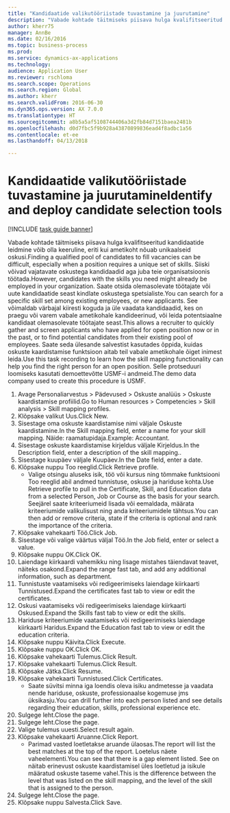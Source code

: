 ```yaml
--- 
title: "Kandidaatide valikutööriistade tuvastamine ja juurutamine"
description: "Vabade kohtade täitmiseks piisava hulga kvalifitseeritud kandidaatide leidmine võib olla keeruline, eriti kui ametikoht nõuab unikaalseid oskusi."
author: kherr75
manager: AnnBe
ms.date: 02/16/2016
ms.topic: business-process
ms.prod: 
ms.service: dynamics-ax-applications
ms.technology: 
audience: Application User
ms.reviewer: rschloma
ms.search.scope: Operations
ms.search.region: Global
ms.author: kherr
ms.search.validFrom: 2016-06-30
ms.dyn365.ops.version: AX 7.0.0
ms.translationtype: HT
ms.sourcegitcommit: a8b5a5af5108744406a3d2fb84d7151baea2481b
ms.openlocfilehash: d0d7fbc5f9b928a43870899836ead4f8adbc1a56
ms.contentlocale: et-ee
ms.lasthandoff: 04/13/2018

---
```

# <a name="identify-and-deploy-candidate-selection-tools"></a><span data-ttu-id="c0afb-103">Kandidaatide valikutööriistade tuvastamine ja juurutamine</span><span class="sxs-lookup"><span data-stu-id="c0afb-103">Identify and deploy candidate selection tools</span></span>

[!INCLUDE [task guide banner](../../includes/task-guide-banner.md)]

<span data-ttu-id="c0afb-104">Vabade kohtade täitmiseks piisava hulga kvalifitseeritud kandidaatide leidmine võib olla keeruline, eriti kui ametikoht nõuab unikaalseid oskusi.</span><span class="sxs-lookup"><span data-stu-id="c0afb-104">Finding a qualified pool of candidates to fill vacancies can be difficult, especially when a position requires a unique set of skills.</span></span>  <span data-ttu-id="c0afb-105">Siiski võivad vajatavate oskustega kandidaadid aga juba teie organisatsioonis töötada.</span><span class="sxs-lookup"><span data-stu-id="c0afb-105">However, candidates with the skills you need might already be employed in your organization.</span></span> <span data-ttu-id="c0afb-106">Saate otsida olemasolevate töötajate või uute kandidaatide seast kindlate oskustega spetsialiste.</span><span class="sxs-lookup"><span data-stu-id="c0afb-106">You can search for a specific skill set among existing employees, or new applicants.</span></span> <span data-ttu-id="c0afb-107">See võimaldab värbajal kiiresti koguda ja üle vaadata kandidaadid, kes on praegu või varem vabale ametikohale kandideerinud, või leida potentsiaalne kandidaat olemasolevate töötajate seast.</span><span class="sxs-lookup"><span data-stu-id="c0afb-107">This allows a recruiter to quickly gather and screen applicants who have applied for open position now or in the past, or to find potential candidates from their existing pool of employees.</span></span> <span data-ttu-id="c0afb-108">Saate seda ülesande salvestist kasutades õppida, kuidas oskuste kaardistamise funktsioon aitab teil vabale ametikohale õiget inimest leida.</span><span class="sxs-lookup"><span data-stu-id="c0afb-108">Use this task recording to learn how the skill mapping functionality can help you find the right person for an open position.</span></span> <span data-ttu-id="c0afb-109">Selle protseduuri loomiseks kasutati demoettevõtte USMF-i andmeid.</span><span class="sxs-lookup"><span data-stu-id="c0afb-109">The demo data company used to create this procedure is USMF.</span></span>

1. <span data-ttu-id="c0afb-110">Avage Personaliarvestus > Pädevused > Oskuste analüüs > Oskuste kaardistamise profiilid.</span><span class="sxs-lookup"><span data-stu-id="c0afb-110">Go to Human resources > Competencies > Skill analysis > Skill mapping profiles.</span></span>
2. <span data-ttu-id="c0afb-111">Klõpsake valikut Uus.</span><span class="sxs-lookup"><span data-stu-id="c0afb-111">Click New.</span></span>
3. <span data-ttu-id="c0afb-112">Sisestage oma oskuste kaardistamise nimi väljale Oskuste kaardistamine.</span><span class="sxs-lookup"><span data-stu-id="c0afb-112">In the Skill mapping field, enter a name for your skill mapping.</span></span>  <span data-ttu-id="c0afb-113">Näide: raamatupidaja.</span><span class="sxs-lookup"><span data-stu-id="c0afb-113">Example: Accountant.</span></span>
4. <span data-ttu-id="c0afb-114">Sisestage oskuste kaardistamise kirjeldus väljale Kirjeldus.</span><span class="sxs-lookup"><span data-stu-id="c0afb-114">In the Description field, enter a description of the skill mapping..</span></span>
5. <span data-ttu-id="c0afb-115">Sisestage kuupäev väljale Kuupäev.</span><span class="sxs-lookup"><span data-stu-id="c0afb-115">In the Date field, enter a date.</span></span>
6. <span data-ttu-id="c0afb-116">Klõpsake nuppu Too reeglid.</span><span class="sxs-lookup"><span data-stu-id="c0afb-116">Click Retrieve profile.</span></span>
    * <span data-ttu-id="c0afb-117">Valige otsingu aluseks isik, töö või kursus ning tõmmake funktsiooni Too reeglid abil andmed tunnistuse, oskuse ja hariduse kohta.</span><span class="sxs-lookup"><span data-stu-id="c0afb-117">Use Retrieve profile to pull in the Certificate, Skill, and Education data from a selected Person, Job or Course as the basis for your search.</span></span>   <span data-ttu-id="c0afb-118">Seejärel saate kriteeriumeid lisada või eemaldada, määrata kriteeriumide valikulisust ning anda kriteeriumidele tähtsus.</span><span class="sxs-lookup"><span data-stu-id="c0afb-118">You can then add or remove criteria, state if the criteria is optional and rank the importance of the criteria.</span></span>  
7. <span data-ttu-id="c0afb-119">Klõpsake vahekaarti Töö.</span><span class="sxs-lookup"><span data-stu-id="c0afb-119">Click Job.</span></span>
8. <span data-ttu-id="c0afb-120">Sisestage või valige väärtus väljal Töö.</span><span class="sxs-lookup"><span data-stu-id="c0afb-120">In the Job field, enter or select a value.</span></span>
9. <span data-ttu-id="c0afb-121">Klõpsake nuppu OK.</span><span class="sxs-lookup"><span data-stu-id="c0afb-121">Click OK.</span></span>
10. <span data-ttu-id="c0afb-122">Laiendage kiirkaardi vahemikku ning lisage mistahes täiendavat teavet, näiteks osakond.</span><span class="sxs-lookup"><span data-stu-id="c0afb-122">Expand the range fast tab, and add any additional information, such as department.</span></span>
11. <span data-ttu-id="c0afb-123">Tunnistuste vaatamiseks või redigeerimiseks laiendage kiirkaarti Tunnistused.</span><span class="sxs-lookup"><span data-stu-id="c0afb-123">Expand the certificates fast tab to view or edit the certificates.</span></span>
12. <span data-ttu-id="c0afb-124">Oskusi vaatamiseks või redigeerimiseks laiendage kiirkaarti Oskused.</span><span class="sxs-lookup"><span data-stu-id="c0afb-124">Expand the Skills fast tab to view or edit the skills.</span></span>
13. <span data-ttu-id="c0afb-125">Hariduse kriteeriumide vaatamiseks või redigeerimiseks laiendage kiirkaarti Haridus.</span><span class="sxs-lookup"><span data-stu-id="c0afb-125">Expand the Education fast tab to view or edit the education criteria.</span></span>
14. <span data-ttu-id="c0afb-126">Klõpsake nuppu Käivita.</span><span class="sxs-lookup"><span data-stu-id="c0afb-126">Click Execute.</span></span>
15. <span data-ttu-id="c0afb-127">Klõpsake nuppu OK.</span><span class="sxs-lookup"><span data-stu-id="c0afb-127">Click OK.</span></span>
16. <span data-ttu-id="c0afb-128">Klõpsake vahekaarti Tulemus.</span><span class="sxs-lookup"><span data-stu-id="c0afb-128">Click Result.</span></span>
17. <span data-ttu-id="c0afb-129">Klõpsake vahekaarti Tulemus.</span><span class="sxs-lookup"><span data-stu-id="c0afb-129">Click Result.</span></span>
18. <span data-ttu-id="c0afb-130">Klõpsake Jätka.</span><span class="sxs-lookup"><span data-stu-id="c0afb-130">Click Resume.</span></span>
19. <span data-ttu-id="c0afb-131">Klõpsake vahekaarti Tunnistused.</span><span class="sxs-lookup"><span data-stu-id="c0afb-131">Click Certificates.</span></span>
    * <span data-ttu-id="c0afb-132">Saate süvitsi minna iga loendis oleva isiku andmetesse ja vaadata nende hariduse, oskuste, professionaalse kogemuse jms üksikasju.</span><span class="sxs-lookup"><span data-stu-id="c0afb-132">You can drill further into each person listed and see details regarding their education, skills, professional experience etc.</span></span>  
20. <span data-ttu-id="c0afb-133">Sulgege leht.</span><span class="sxs-lookup"><span data-stu-id="c0afb-133">Close the page.</span></span>
21. <span data-ttu-id="c0afb-134">Sulgege leht.</span><span class="sxs-lookup"><span data-stu-id="c0afb-134">Close the page.</span></span>
22. <span data-ttu-id="c0afb-135">Valige tulemus uuesti.</span><span class="sxs-lookup"><span data-stu-id="c0afb-135">Select result again.</span></span>
23. <span data-ttu-id="c0afb-136">Klõpsake vahekaarti Aruanne.</span><span class="sxs-lookup"><span data-stu-id="c0afb-136">Click Report.</span></span>
    * <span data-ttu-id="c0afb-137">Parimad vasted loetletakse aruande ülaosas.</span><span class="sxs-lookup"><span data-stu-id="c0afb-137">The report will list the best matches at the top of the report.</span></span>  <span data-ttu-id="c0afb-138">Loetelus näete vaheelementi.</span><span class="sxs-lookup"><span data-stu-id="c0afb-138">You can see that there is a gap element listed.</span></span>  <span data-ttu-id="c0afb-139">See on näitab erinevust oskuste kaardistamisel üles loetletud ja isikule määratud oskuste taseme vahel.</span><span class="sxs-lookup"><span data-stu-id="c0afb-139">This is the difference between the level that was listed on the skill mapping, and the level of the skill that is assigned to the person.</span></span>  
24. <span data-ttu-id="c0afb-140">Sulgege leht.</span><span class="sxs-lookup"><span data-stu-id="c0afb-140">Close the page.</span></span>
25. <span data-ttu-id="c0afb-141">Klõpsake nuppu Salvesta.</span><span class="sxs-lookup"><span data-stu-id="c0afb-141">Click Save.</span></span>


